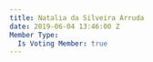 ```yaml
---
title: Natalia da Silveira Arruda
date: 2019-06-04 13:46:00 Z
Member Type:
  Is Voting Member: true
---
```


